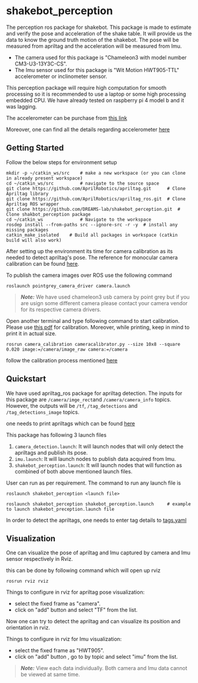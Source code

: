 # shakebot_perception
The perception ros package for shakebot. This package is made to estimate and verify the pose and acceleration of the shake table. It will provide us the data to know the ground truth motion of the shakebot. The pose will be measured from apriltag and the acceleration will be measured from Imu.

- The camera used for this package is "Chameleon3 with model number CM3-U3-13Y3C-CS".
- The Imu sensor used for this package is "Wit Motion HWT905-TTL" accelerometer or inclinometer sensor.

This perception package will require high computation for smooth processing so it is recommended to use a laptop or some high processing embedded CPU. We have already tested on raspberry pi 4 model b and it was lagging.

The accelerometer can be purchase from [this link](https://www.amazon.com/dp/B07G21XRV6/ref=emc_b_5_t)

Moreover, one can find all the details regarding accelerometer [here](https://github.com/WITMOTION/HWT905-TTL)

## Getting Started
Follow the below steps for environment setup
```
mkdir -p ~/catkin_ws/src    # make a new workspace (or you can clone in already present workspace)
cd ~/catkin_ws/src          # navigate to the source space
git clone https://github.com/AprilRobotics/apriltag.git      # Clone Apriltag library
git clone https://github.com/AprilRobotics/apriltag_ros.git  # Clone Apriltag ROS wrapper
git clone https://github.com/DREAMS-lab/shakebot_perception.git  # Clone shakbot_perception package
cd ~/catkin_ws              # Navigate to the workspace
rosdep install --from-paths src --ignore-src -r -y  # install any missing packages
catkin_make_isolated    # Build all packages in workspace (catkin build will also work)
```
After setting up the environment its time for camera calibration as its needed to detect apriltag's pose. The reference for monocular camera calibration can be found [here](http://wiki.ros.org/camera_calibration/Tutorials/MonocularCalibration).

To publish the camera images over ROS use the following command
```
roslaunch pointgrey_camera_driver camera.launch
```
> **_Note:_** We have used chameleon3 usb camera by point grey but if you are usign some different camera please contact your camera vendor for its respective camera drivers.

Open another terminal and type following command to start calibration. Please use [this pdf](assets/calib_io_checker_210x297_11x9_20.pdf) for calibration. Moreover, while printing, keep in mind to print it in actual size.
```
rosrun camera_calibration cameracalibrator.py --size 10x8 --square 0.020 image:=/camera/image_raw camera:=/camera
```
follow the calibration process mentioned [here](http://wiki.ros.org/camera_calibration/Tutorials/MonocularCalibration)

## Quickstart
We have used apriltag_ros package for apriltag detection. The inputs for this package are `/camera/imge_rect`and `/camera/camera_info` topics. However, the outputs will be `/tf`, `/tag_detections` and `/tag_detections_image` topics.

one needs to print apriltags which can be found [here](assets/apriltag-imgs)

This package has following 3 launch files

1. `camera_detection.launch`: It will launch nodes that will only detect the apriltags and publish its pose.
2. `imu.launch`: It will launch nodes to publish data acquired from Imu.
3. `shakebot_perception.launch`: It will launch nodes that will function as combined of both above mentioned launch files.

User can run as per requirement. The command to run any launch file is
```
roslaunch shakebot_perception <launch file>

roslaunch shakebot_perception shakebot_perception.launch     # example to launch shakebot_preception.launch file
```

In order to detect the apriltags, one needs to enter tag details to [tags.yaml](/config/tags.yaml)
## Visualization
One can visualize the pose of apriltag and Imu captured by camera and Imu sensor respectively in Rviz.

this can be done by following command which will open up rviz 
```
rosrun rviz rviz
```

Things to configure in rviz for apriltag pose visualization:
- select the fixed frame as "camera".
- click on "add" button and select "TF" from the list.

Now one can try to detect the apriltag and can visualize its position and orientation in rviz.

Things to configure in rviz for Imu visualization:
- select the fixed frame as "HWT905".
- click on "add" button , go to by topic and select "imu" from the list.

> **_Note:_** View each data individually. Both camera and Imu data cannot be viewed at same time.